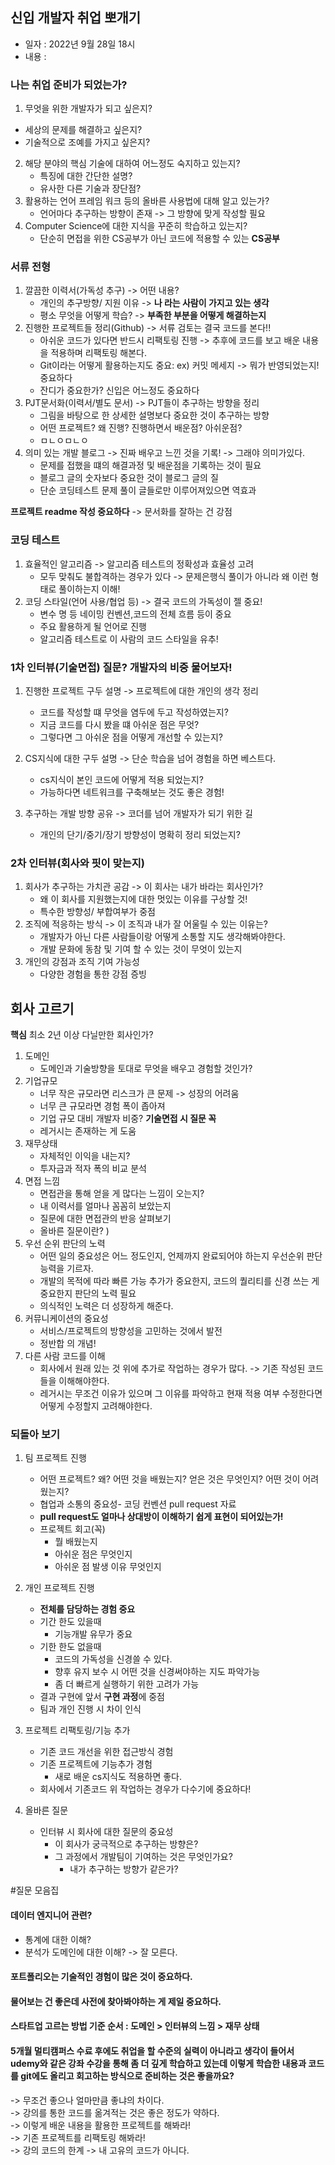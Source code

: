## 신입 개발자 취업 뽀개기
- 일자 : 2022년 9월 28일 18시
- 내용 : 


### 나는 취업 준비가 되었는가?
1) 무엇을 위한 개발자가 되고 싶은지?
  - 세상의 문제를 해결하고 싶은지?
  - 기술적으로 조예를 가지고 싶은지?
2) 해당 분야의 핵심 기술에 대하여 어느정도 숙지하고 있는지?
   - 특징에 대한 간단한 설명?
   - 유사한 다른 기술과 장단점?
3) 활용하는 언어 프레임 워크 등의 올바른 사용법에 대해 알고 있는가?
    - 언어마다 추구하는 방향이 존재 -> 그 방향에 맞게 작성할 필요
4) Computer Science에 대한 지식을 꾸준히 학습하고 있는지?
    - 단순히 면접을 위한 CS공부가 아닌 코드에 적용할 수 있는 **CS공부**

### 서류 전형
1) 깔끔한 이력서(가독성 추구) -> 어떤 내용?
   - 개인의 추구방향/ 지원 이유 -> **나 라는 사람이 가지고 있는 생각**
   - 평소 무엇을 어떻게 학습? -> **부족한 부분을 어떻게 해결하는지**
2) 진행한 프로젝트들 정리(Github) -> 서류 검토는 결국 코드를 본다!!
   - 아쉬운 코드가 있다면 반드시 리팩토링 진행
    -> 추후에 코드를 보고 배운 내용을 적용하며 리팩토링 해본다.
   - Git이라는 어떻게 활용하는지도 중요: ex) 커밋 메세지 -> 뭐가 반영되었는지! 중요하다
   - 잔디가 중요한가? 신입은 어느정도 중요하다 
3) PJT문서화(이력서/별도 문서) -> PJT들이 추구하는 방향을 정리
   - 그림을 바탕으로 한 상세한 설명보다 중요한 것이 추구하는 방향
   - 어떤 프로젝트? 왜 진행? 진행하면서 배운점? 아쉬운점?
   -   ㅁㄴㅇㅁㄴㅇ
4) 의미 있는 개발 블로그 -> 진짜 배우고 느낀 것을 기록! -> 그래야 의미가있다.
   - 문제를 접했을 떄의 해결과정 및 배운점을 기록하는 것이 필요
   - 블로그 글의 숫자보다 중요한 것이 블로그 글의 질
   - 단순 코딩테스트 문제 풀이 글들로만 이루어져있으면 역효과

**프로젝트 readme 작성 중요하다** -> 문서화를 잘하는 건 강점

### 코딩 테스트
1) 효율적인 알고리즘 -> 알고리즘 테스트의 정확성과 효율성 고려
   - 모두 맞춰도 불합격하는 경우가 있다 -> 문제은행식 풀이가 아니라 왜 이런 형태로 풀이하는지 이해!
2) 코딩 스타일(언어 사용/협업 등) -> 결국 코드의 가독성이 젤 중요!
   - 변수 명 등 네이밍 컨벤션,코드의 전체 흐름 등이 중요
   - 주요 활용하게 될 언어로 진행
   - 알고리즘 테스트로 이 사람의 코드 스타일을 유추!
   
### 1차 인터뷰(기술면접) 질문? 개발자의 비중 물어보자!
1) 진행한 프로젝트 구두 설명 -> 프로젝트에 대한 개인의 생각 정리
   - 코드를 작성할 떄 무엇을 염두에 두고 작성하였는지?
   - 지금 코드를 다시 봤을 떄 아쉬운 점은 무엇?
   - 그렇다면 그 아쉬운 점을 어떻게 개선할 수 있는지?

2) CS지식에 대한 구두 설명 -> 단순 학습을 넘어 경험을 하면 베스트다.
    - cs지식이 본인 코드에 어떻게 적용 되었는지?
    - 가능하다면 네트워크를 구축해보는 것도 좋은 경험!
   
3) 추구하는 개발 방향 공유 -> 코더를 넘어 개발자가 되기 위한 길
    - 개인의 단기/중기/장기 방향성이 명확히 정리 되었는지?

### 2차 인터뷰(회사와 핏이 맞는지)
1) 회사가 추구하는 가치관 공감 -> 이 회사는 내가 바라는 회사인가?
    - 왜 이 회사를 지원했는지에 대한 멋있는 이유를 구상할 것!
    - 특수한 방향성/ 부합여부가 중점
2) 조직에 적응하는 방식 -> 이 조직과 내가 잘 어울릴 수 있는 이유는?
    - 개발자가 아닌 다른 사람들이랑 어떻게 소통할 지도 생각해봐야한다.
    - 개발 문화에 동참 및 기여 할 수 있는 것이 무엇이 있는지
3) 개인의 강점과 조직 기여 가능성
    - 다양한 경험을 통한 강점 증빙 

## 회사 고르기 
**핵심** 최소 2년 이상 다닐만한 회사인가?

1. 도메인 
   - 도메인과 기술방향을 토대로 무엇을 배우고 경험할 것인가?
2. 기업규모
   - 너무 작은 규모라면 리스크가 큰 문제 -> 성장의 어려움
   - 너무 큰 규모라면 경험 폭이 좁아져
   - 기업 규모 대비 개발자 비중? **기술면접 시 질문 꼭**
   - 레거시는 존재하는 게 도움
3. 재무상태
   - 자체적인 이익을 내는지?
   - 투자금과 적자 폭의 비교 분석
4. 면접 느낌
   - 면접관을 통해 얻을 게 많다는 느낌이 오는지?
   - 내 이력서를 얼마나 꼼꼼히 보았는지
   - 질문에 대한 면접관의 반응 살펴보기
   - 올바른 질문이란?
     )
1. 우선 순위 판단의 노력
   - 어떤 일의 중요성은 어느 정도인지, 언제까지 완료되어야 하는지 우선순위 판단 능력을 기르자.
   - 개발의 목적에 따라 빠른 가능 추가가 중요한지, 코드의 퀄리티를 신경 쓰는 게 중요한지 판단의 노력 필요
   - 의식적인 노력은 더 성장하게 해준다.
2. 커뮤니케이션의 중요성
   - 서비스/프로젝트의 방향성을 고민하는 것에서 발전
   - 정반합 의 개념!
3. 다른 사람 코드를 이해
   - 회사에서 원래 있는 것 위에 추가로 작업하는 경우가 많다. -> 기존 작성된 코드들을 이해해야한다.
   - 레거시는 무조건 이유가 있으며 그 이유를 파악하고 현재 적용 여부 수정한다면 어떻게 수정할지 고려해야한다.

### 되돌아 보기
1. 팀 프로젝트 진행
   - 어떤 프로젝트? 왜? 어떤 것을 배웠는지? 얻은 것은 무엇인지? 어떤 것이 어려웠는지?
   - 협업과 소통의 중요성- 코딩 컨벤션 pull request 자료
   - **pull request도 얼마나 상대방이 이해하기 쉽게 표현이 되어있는가!**
   - 프로젝트 회고(꼭)
     - 뭘 배웠는지
     - 아쉬운 점은 무엇인지
     - 아쉬운 점 발생 이유 무엇인지

2. 개인 프로젝트 진행
   - **전체를 담당하는 경험 중요**
   - 기간 한도 있을때
     - 기능개발 유무가 중요
   - 기한 한도 없을때
     - 코드의 가독성을 신경쓸 수 있다.
     - 향후 유지 보수 시 어떤 것을 신경써야하는 지도 파악가능
     - 좀 더 빠르게 실행하기 위한 고려가 가능
   - 결과 구현에 앞서 **구현 과정**에 중점
   - 팀과 개인 진행 시 차이 인식

3. 프로젝트 리팩토링/기능 추가
   - 기존 코드 개선을 위한 접근방식 경험
   - 기존 프로젝트에 기능추가 경험
     - 새로 배운 cs지식도 적용하면 좋다.
   - 회사에서 기존코드 위 작업하는 경우가 다수기에 중요하다!

4. 올바른 질문
   - 인터뷰 시 회사에 대한 질문의 중요성
     - 이 회사가 궁극적으로 추구하는 방향은?
     - 그 과정에서 개발팀이 기여하는 것은 무엇인가요?
       - 내가 추구하는 방향가 같은가?











#질문 모음집

#### 데이터 엔지니어 관련?
   - 통계에 대한 이해? 
   - 분석가 도메인에 대한 이해? -> 잘 모른다.
#### 포트폴리오는 기술적인 경험이 많은 것이 중요하다.

#### 물어보는 건 좋은데 사전에 찾아봐야하는 게 제일 중요하다.

#### 스타트업 고르는 방법 기준 순서 : 도메인 > 인터뷰의 느낌 > 재무 상태

#### 5개월 멀티캠퍼스 수료 후에도 취업을 할 수준의 실력이 아니라고 생각이 들어서 udemy와 같은 강좌 수강을 통해 좀 더 깊게 학습하고 있는데 이렇게 학습한 내용과 코드를 git에도 올리고 회고하는 방식으로 준비하는 것은 좋을까요?
-> 무조건 좋으나 얼마만큼 좋냐의 차이다.  
-> 강의를 통한 코드를 옮겨적는 것은 좋은 정도가 약하다.  
-> 이렇게 배운 내용을 활용한 프로젝트를 해봐라!   
-> 기존 프로젝트를 리팩토링 해봐라!  
-> 강의 코드의 한계 -> 내 고유의 코드가 아니다.  
#### 

